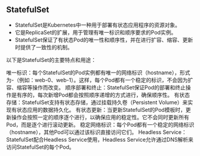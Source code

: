 ## StatefulSet
* StatefulSet是Kubernetes中一种用于部署有状态应用程序的资源对象。
* 它是ReplicaSet的扩展，用于管理有唯一标识和顺序要求的Pod实例。
* StatefulSet保证了有状态Pod的唯一性和顺序性，并在进行扩容、缩容、更新时提供了一致性的机制。

以下是StatefulSet的主要特点和用途：

唯一标识：每个StatefulSet的Pod实例都有唯一的网络标识（hostname），形式为<StatefulSetName>-<Ordinal>（例如：web-0、web-1）。这样，每个Pod都有一个稳定的标识，不会因为扩容、缩容等操作而改变。
顺序部署和终止：StatefulSet保证Pod的部署和终止操作是有序的，每次新增Pod都会按照顺序递增的方式进行，确保顺序性。
有状态存储：StatefulSet支持有状态存储，通过挂载持久卷（Persistent Volume）来实现有状态应用的数据持久化。
有状态更新：当更新StatefulSet的Pod模板时，更新操作会按照一定的顺序逐个进行，以确保应用的稳定性。它不会同时更新所有Pod，而是逐个进行滚动更新。
稳定网络标识：每个Pod都有一个稳定的网络标识（hostname），其他Pod可以通过该标识直接访问它们。
Headless Service：StatefulSet配合Headless Service使用，Headless Service允许通过DNS解析来访问StatefulSet的每个Pod。






